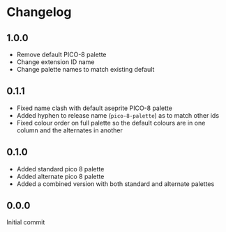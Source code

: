 # Changelog

## 1.0.0
- Remove default PICO-8 palette
- Change extension ID name
- Change palette names to match existing default

## 0.1.1
- Fixed name clash with default aseprite PICO-8 palette
- Added hyphen to release name (`pico-8-palette`) as to match other ids
- Fixed colour order on full palette so the default colours are in one column
and the alternates in another

## 0.1.0
- Added standard pico 8 palette
- Added alternate pico 8 palette
- Added a combined version with both standard and alternate palettes

## 0.0.0
Initial commit
